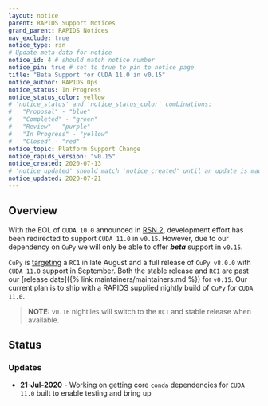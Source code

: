 ```yaml
---
layout: notice
parent: RAPIDS Support Notices
grand_parent: RAPIDS Notices
nav_exclude: true
notice_type: rsn
# Update meta-data for notice
notice_id: 4 # should match notice number
notice_pin: true # set to true to pin to notice page
title: "Beta Support for CUDA 11.0 in v0.15"
notice_author: RAPIDS Ops
notice_status: In Progress
notice_status_color: yellow
# 'notice_status' and 'notice_status_color' combinations:
#   "Proposal" - "blue"
#   "Completed" - "green"
#   "Review" - "purple"
#   "In Progress" - "yellow"
#   "Closed" - "red"
notice_topic: Platform Support Change
notice_rapids_version: "v0.15"
notice_created: 2020-07-13
# 'notice_updated' should match 'notice_created' until an update is made
notice_updated: 2020-07-21
---
```


## Overview

With the EOL of `CUDA 10.0` announced in [RSN 2](/notices/rsn0002), development effort has been redirected to support `CUDA 11.0` in `v0.15`. However, due to our dependency on `CuPy` we will only be able to offer ***beta*** support in `v0.15`.

`CuPy` is [targeting](https://github.com/cupy/cupy/issues/3627) a `RC1` in late August and a full release of `CuPy v8.0.0` with `CUDA 11.0` support in September. Both the stable release and `RC1` are past our [release date]({% link maintainers/maintainers.md %}) for `v0.15`. Our current plan is to ship with a RAPIDS supplied nightly build of `CuPy` for `CUDA 11.0`.

>**NOTE:** `v0.16` nightlies will switch to the `RC1` and stable release when available.

## Status

### Updates

- **21-Jul-2020** - Working on getting core `conda` dependencies for `CUDA 11.0` built to enable testing and bring up
